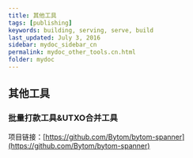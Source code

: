 ```yaml
---
title: 其他工具
tags: [publishing]
keywords: building, serving, serve, build
last_updated: July 3, 2016
sidebar: mydoc_sidebar_cn
permalink: mydoc_other_tools.cn.html
folder: mydoc
---
```


## 其他工具

### 批量打款工具&UTXO合并工具

项目链接：[https://github.com/Bytom/bytom-spanner](https://github.com/Bytom/bytom-spanner)

